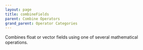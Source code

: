 ```yaml
---
layout: page
title: combineFields
parent: Combine Operators
grand_parent: Operator Categories
---
```


Combines float or vector fields using one of several mathematical operations.
